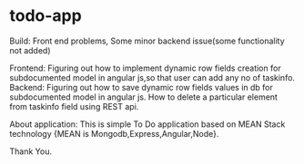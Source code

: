 # todo-app

Build: Front end problems, Some minor backend issue(some functionality not added)

Frontend: Figuring out how to implement dynamic row fields creation for subdocumented model in angular js,so that user can add any no of taskinfo.
Backend: Figuring out how to save dynamic row fields values in db for subdocumented model in angular js. How to delete a particular element from taskinfo field using REST api.

About application: This is simple To Do application based on MEAN Stack technology {MEAN is Mongodb,Express,Angular,Node}.

Thank You.
